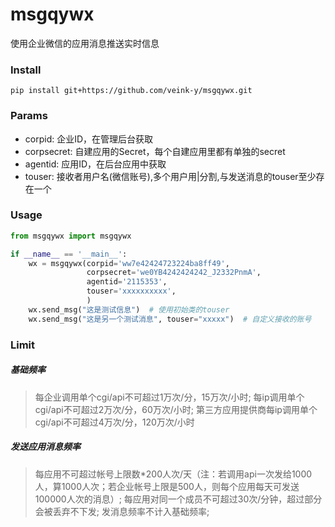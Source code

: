 # msgqywx

使用企业微信的应用消息推送实时信息

### Install

```
pip install git+https://github.com/veink-y/msgqywx.git
```

### Params

- corpid: 企业ID，在管理后台获取
- corpsecret: 自建应用的Secret，每个自建应用里都有单独的secret
- agentid: 应用ID，在后台应用中获取
- touser: 接收者用户名(微信账号),多个用户用|分割,与发送消息的touser至少存在一个

### Usage

```python
from msgqywx import msgqywx

if __name__ == '__main__':
    wx = msgqywx(corpid='ww7e42424723224ba8ff49',
                 corpsecret='we0YB4242424242_J2332PnmA',
                 agentid='2115353',
                 touser='xxxxxxxxxx',
                 )
    wx.send_msg("这是测试信息")  # 使用初始类的touser
    wx.send_msg("这是另一个测试消息", touser="xxxxx")  # 自定义接收的账号

```

### Limit
##### 基础频率
>每企业调用单个cgi/api不可超过1万次/分，15万次/小时;
>每ip调用单个cgi/api不可超过2万次/分，60万次/小时;
>第三方应用提供商每ip调用单个cgi/api不可超过4万次/分，120万次/小时
##### 发送应用消息频率
>每应用不可超过帐号上限数*200人次/天（注：若调用api一次发给1000人，算1000人次；若企业帐号上限是500人，则每个应用每天可发送100000人次的消息）;
>每应用对同一个成员不可超过30次/分钟，超过部分会被丢弃不下发;
>发消息频率不计入基础频率;
